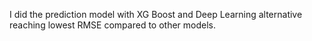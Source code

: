 I did the prediction model with XG Boost and Deep Learning alternative reaching lowest RMSE compared to other models.
